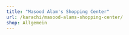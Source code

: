 ```yaml
---
title: "Masood Alam's Shopping Center"
url: /karachi/masood-alams-shopping-center/
shop: Allgemein
---
```

